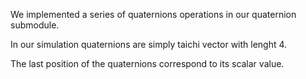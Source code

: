 We implemented a series of quaternions operations in our quaternion submodule.

In our simulation quaternions are simply taichi vector with lenght 4.

The last position of the quaternions correspond to its scalar value.